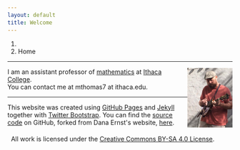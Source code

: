 ```yaml
---
layout: default
title: Welcome
---
```


<ol class="breadcrumb">
  <li><a href="/"><i class="fa fa-home"></i></a></li>
  <li class="active">Home</li>
</ol>

---

<img style="float: right; width: 20%; height: 20%" src="images/me.jpg"/>

I am an assistant professor of [mathematics](https://www.ithaca.edu/hs/depts/math/) at [Ithaca College](https://www.ithaca.edu/).
<br>
You can contact me at mthomas7 at ithaca.edu.

---

This website was created using <a href="https://pages.github.com">GitHub Pages</a> and <a href="http://jekyllrb.com">Jekyll</a> together with <a href="http://getbootstrap.com">Twitter Bootstrap</a>. You can find the <a href="https://github.com/mthomas7/mthomas7.github.io">source code</a> on GitHub, forked from Dana Ernst's website, <a href="https://dcernst.github.io">here</a>.

<div class="footer">

<div class="container">
<!-- <p class="text-muted"><i class="fa fa-creative-commons"></i>&nbsp; All work is licensed under the <a href="https://creativecommons.org/licenses/by-sa/4.0/">Creative Commons BY-SA 4.0 License</a>.</p> -->
<p style="margin: 20px 0;"><i class="fa fa-creative-commons"></i>&nbsp; All work is licensed under the <a href="https://creativecommons.org/licenses/by-sa/4.0/">Creative Commons BY-SA 4.0 License</a>.</p>
</div>

</div>
